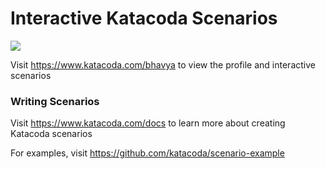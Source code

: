 # Interactive Katacoda Scenarios

[![](http://shields.katacoda.com/katacoda/bhavya/count.svg)](https://www.katacoda.com/bhavya "Get your profile on Katacoda.com")

Visit https://www.katacoda.com/bhavya to view the profile and interactive scenarios

### Writing Scenarios
Visit https://www.katacoda.com/docs to learn more about creating Katacoda scenarios

For examples, visit https://github.com/katacoda/scenario-example
